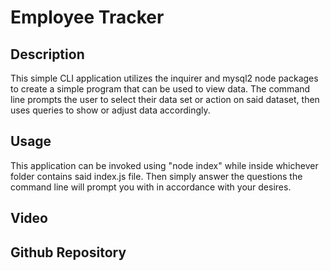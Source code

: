 # Employee Tracker

## Description 
This simple CLI application utilizes the inquirer and mysql2 node packages to create a simple program that can be used to view data. The command line prompts the user to select their data set or action on said dataset, then uses queries to show or adjust data accordingly.

## Usage
This application can be invoked using "node index" while inside whichever folder contains said index.js file. Then simply answer the questions the command line will prompt you with in accordance with your desires.

## Video


## Github Repository